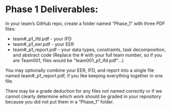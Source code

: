 # Phase 1 Deliverables:

In your team’s GitHub repo, create a folder named “Phase_1” with three PDF files:

- team#_p1_ifd.pdf - your IFD
- team#_p1_eer.pdf - your EER
- team#_p1_report.pdf - your data types, constraints, task decomposition, and abstract code
(Replace the # with your full team number, so if you are Team001, files would be "team001_p1_ifd.pdf"…)

You may optionally combine your EER, IFD, and report into a single file named team#_p1_report.pdf, if you like keeping everything together in one file.

There may be a grade deduction for any files not named correctly or if we cannot clearly determine which work should be graded in your repository because you did not put them in a “Phase_1” folder.